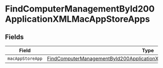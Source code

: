 # FindComputerManagementById200ApplicationXMLMacAppStoreApps


## Fields

| Field                                                                                                                                                                           | Type                                                                                                                                                                            | Required                                                                                                                                                                        | Description                                                                                                                                                                     |
| ------------------------------------------------------------------------------------------------------------------------------------------------------------------------------- | ------------------------------------------------------------------------------------------------------------------------------------------------------------------------------- | ------------------------------------------------------------------------------------------------------------------------------------------------------------------------------- | ------------------------------------------------------------------------------------------------------------------------------------------------------------------------------- |
| `macAppStoreApp`                                                                                                                                                                | [FindComputerManagementById200ApplicationXMLMacAppStoreAppsMacAppStoreApp](../../models/operations/findcomputermanagementbyid200applicationxmlmacappstoreappsmacappstoreapp.md) | :heavy_minus_sign:                                                                                                                                                              | N/A                                                                                                                                                                             |